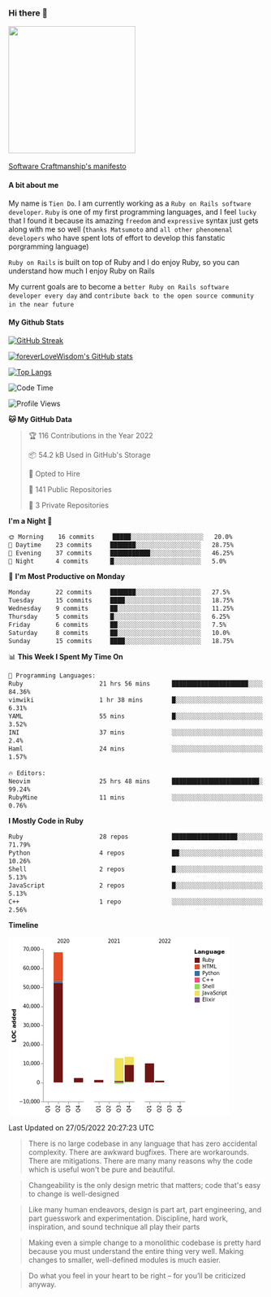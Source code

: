 ### Hi there 👋

<!--
**foreverLoveWisdom/foreverLoveWisdom** is a ✨ _special_ ✨ repository because its `README.md` (this file) appears on your GitHub profile.

Here are some ideas to get you started:

- 🔭 I’m currently working on ...
- 🌱 I’m currently learning ...
- 👯 I’m looking to collaborate on ...
- 🤔 I’m looking for help with ...
- 💬 Ask me about ...
- 📫 How to reach me: ...
- 😄 Pronouns: ...
- ⚡ Fun fact: ...
-->

<img src="https://codecondo.com/wp-content/uploads/2017/09/railslogo.png" width="250" height="250">

[Software Craftmanship's manifesto](http://manifesto.softwarecraftsmanship.org/)

#### A bit about me
My name is `Tien Do`. I am currently working as a `Ruby on Rails software developer`. `Ruby` is one of my first programming languages, and I feel `lucky` that I found it because its amazing `freedom` and `expressive` syntax just gets along with me so well (`thanks Matsumoto` and `all other phenomenal developers` who have spent lots of effort to develop this fanstatic porgramming language)

`Ruby on Rails` is built on top of Ruby and I do enjoy Ruby, so you can understand how much I enjoy Ruby on Rails

My current goals are to become a `better Ruby on Rails software developer every day` and `contribute back to the open source community in the near future`

#### My Github Stats

[![GitHub Streak](https://github-readme-streak-stats.herokuapp.com/?user=foreverLoveWisdom&theme=dracula)](https://git.io/streak-stats)
&nbsp;
&nbsp;

[![foreverLoveWisdom's GitHub stats](https://github-readme-stats.vercel.app/api?username=foreverLoveWisdom&show_icons=true&theme=react&count_private=true)](https://github.com/anuraghazra/github-readme-stats)

[![Top Langs](https://github-readme-stats.vercel.app/api/top-langs/?username=foreverLoveWisdom&show_icons=true&theme=vue-dark)](https://github.com/anuraghazra/github-readme-stats)

<!--START_SECTION:waka-->
![Code Time](http://img.shields.io/badge/Code%20Time-0%20secs-blue)

![Profile Views](http://img.shields.io/badge/Profile%20Views-0-blue)

**🐱 My GitHub Data** 

> 🏆 116 Contributions in the Year 2022
 > 
> 📦 54.2 kB Used in GitHub's Storage 
 > 
> 💼 Opted to Hire
 > 
> 📜 141 Public Repositories 
 > 
> 🔑 3 Private Repositories  
 > 
**I'm a Night 🦉** 

```text
🌞 Morning    16 commits     █████░░░░░░░░░░░░░░░░░░░░   20.0% 
🌆 Daytime    23 commits     ███████░░░░░░░░░░░░░░░░░░   28.75% 
🌃 Evening    37 commits     ███████████░░░░░░░░░░░░░░   46.25% 
🌙 Night      4 commits      █░░░░░░░░░░░░░░░░░░░░░░░░   5.0%

```
📅 **I'm Most Productive on Monday** 

```text
Monday       22 commits     ███████░░░░░░░░░░░░░░░░░░   27.5% 
Tuesday      15 commits     ████░░░░░░░░░░░░░░░░░░░░░   18.75% 
Wednesday    9 commits      ██░░░░░░░░░░░░░░░░░░░░░░░   11.25% 
Thursday     5 commits      █░░░░░░░░░░░░░░░░░░░░░░░░   6.25% 
Friday       6 commits      ██░░░░░░░░░░░░░░░░░░░░░░░   7.5% 
Saturday     8 commits      ██░░░░░░░░░░░░░░░░░░░░░░░   10.0% 
Sunday       15 commits     ████░░░░░░░░░░░░░░░░░░░░░   18.75%

```


📊 **This Week I Spent My Time On** 

```text
💬 Programming Languages: 
Ruby                     21 hrs 56 mins      █████████████████████░░░░   84.36% 
vimwiki                  1 hr 38 mins        █░░░░░░░░░░░░░░░░░░░░░░░░   6.31% 
YAML                     55 mins             █░░░░░░░░░░░░░░░░░░░░░░░░   3.52% 
INI                      37 mins             ░░░░░░░░░░░░░░░░░░░░░░░░░   2.4% 
Haml                     24 mins             ░░░░░░░░░░░░░░░░░░░░░░░░░   1.57%

🔥 Editors: 
Neovim                   25 hrs 48 mins      ████████████████████████░   99.24% 
RubyMine                 11 mins             ░░░░░░░░░░░░░░░░░░░░░░░░░   0.76%

```

**I Mostly Code in Ruby** 

```text
Ruby                     28 repos            ██████████████████░░░░░░░   71.79% 
Python                   4 repos             ██░░░░░░░░░░░░░░░░░░░░░░░   10.26% 
Shell                    2 repos             █░░░░░░░░░░░░░░░░░░░░░░░░   5.13% 
JavaScript               2 repos             █░░░░░░░░░░░░░░░░░░░░░░░░   5.13% 
C++                      1 repo              ░░░░░░░░░░░░░░░░░░░░░░░░░   2.56%

```


**Timeline**

![Chart not found](https://raw.githubusercontent.com/foreverLoveWisdom/foreverLoveWisdom/main/charts/bar_graph.png) 


 Last Updated on 27/05/2022 20:27:23 UTC
<!--END_SECTION:waka-->


> There is no large codebase in any language that has zero accidental complexity. There are awkward bugfixes. There are workarounds. There are mitigations.
> There are many many reasons why the code which is useful won't be pure and beautiful.

> Changeability is the only design metric that matters; code that's easy to change is well-designed

> Like many human endeavors, design is part art, part engineering, and part guesswork and experimentation. Discipline, hard work, inspiration, and sound technique all play their parts

> Mak­ing even a sim­ple change to a mono­lith­ic code­base is pret­ty hard because you must under­stand the entire thing very well. Mak­ing changes to small­er, well-defined mod­ules is much easier.
 
 > Do what you feel in your heart to be right – for you’ll be criticized anyway.
